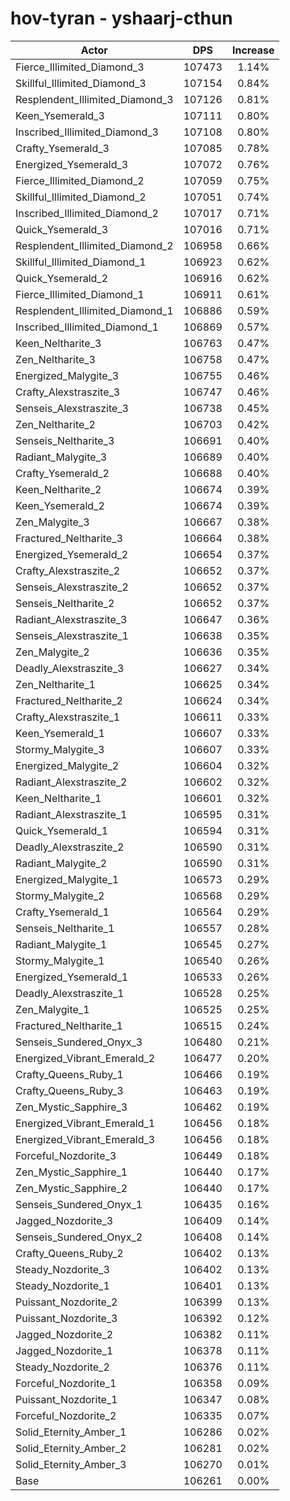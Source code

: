 # hov-tyran - yshaarj-cthun
| Actor | DPS | Increase |
|---|:---:|:---:|
|Fierce_Illimited_Diamond_3|107473|1.14%|
|Skillful_Illimited_Diamond_3|107154|0.84%|
|Resplendent_Illimited_Diamond_3|107126|0.81%|
|Keen_Ysemerald_3|107111|0.80%|
|Inscribed_Illimited_Diamond_3|107108|0.80%|
|Crafty_Ysemerald_3|107085|0.78%|
|Energized_Ysemerald_3|107072|0.76%|
|Fierce_Illimited_Diamond_2|107059|0.75%|
|Skillful_Illimited_Diamond_2|107051|0.74%|
|Inscribed_Illimited_Diamond_2|107017|0.71%|
|Quick_Ysemerald_3|107016|0.71%|
|Resplendent_Illimited_Diamond_2|106958|0.66%|
|Skillful_Illimited_Diamond_1|106923|0.62%|
|Quick_Ysemerald_2|106916|0.62%|
|Fierce_Illimited_Diamond_1|106911|0.61%|
|Resplendent_Illimited_Diamond_1|106886|0.59%|
|Inscribed_Illimited_Diamond_1|106869|0.57%|
|Keen_Neltharite_3|106763|0.47%|
|Zen_Neltharite_3|106758|0.47%|
|Energized_Malygite_3|106755|0.46%|
|Crafty_Alexstraszite_3|106747|0.46%|
|Senseis_Alexstraszite_3|106738|0.45%|
|Zen_Neltharite_2|106703|0.42%|
|Senseis_Neltharite_3|106691|0.40%|
|Radiant_Malygite_3|106689|0.40%|
|Crafty_Ysemerald_2|106688|0.40%|
|Keen_Neltharite_2|106674|0.39%|
|Keen_Ysemerald_2|106674|0.39%|
|Zen_Malygite_3|106667|0.38%|
|Fractured_Neltharite_3|106664|0.38%|
|Energized_Ysemerald_2|106654|0.37%|
|Crafty_Alexstraszite_2|106652|0.37%|
|Senseis_Alexstraszite_2|106652|0.37%|
|Senseis_Neltharite_2|106652|0.37%|
|Radiant_Alexstraszite_3|106647|0.36%|
|Senseis_Alexstraszite_1|106638|0.35%|
|Zen_Malygite_2|106636|0.35%|
|Deadly_Alexstraszite_3|106627|0.34%|
|Zen_Neltharite_1|106625|0.34%|
|Fractured_Neltharite_2|106624|0.34%|
|Crafty_Alexstraszite_1|106611|0.33%|
|Keen_Ysemerald_1|106607|0.33%|
|Stormy_Malygite_3|106607|0.33%|
|Energized_Malygite_2|106604|0.32%|
|Radiant_Alexstraszite_2|106602|0.32%|
|Keen_Neltharite_1|106601|0.32%|
|Radiant_Alexstraszite_1|106595|0.31%|
|Quick_Ysemerald_1|106594|0.31%|
|Deadly_Alexstraszite_2|106590|0.31%|
|Radiant_Malygite_2|106590|0.31%|
|Energized_Malygite_1|106573|0.29%|
|Stormy_Malygite_2|106568|0.29%|
|Crafty_Ysemerald_1|106564|0.29%|
|Senseis_Neltharite_1|106557|0.28%|
|Radiant_Malygite_1|106545|0.27%|
|Stormy_Malygite_1|106540|0.26%|
|Energized_Ysemerald_1|106533|0.26%|
|Deadly_Alexstraszite_1|106528|0.25%|
|Zen_Malygite_1|106525|0.25%|
|Fractured_Neltharite_1|106515|0.24%|
|Senseis_Sundered_Onyx_3|106480|0.21%|
|Energized_Vibrant_Emerald_2|106477|0.20%|
|Crafty_Queens_Ruby_1|106466|0.19%|
|Crafty_Queens_Ruby_3|106463|0.19%|
|Zen_Mystic_Sapphire_3|106462|0.19%|
|Energized_Vibrant_Emerald_1|106456|0.18%|
|Energized_Vibrant_Emerald_3|106456|0.18%|
|Forceful_Nozdorite_3|106449|0.18%|
|Zen_Mystic_Sapphire_1|106440|0.17%|
|Zen_Mystic_Sapphire_2|106440|0.17%|
|Senseis_Sundered_Onyx_1|106435|0.16%|
|Jagged_Nozdorite_3|106409|0.14%|
|Senseis_Sundered_Onyx_2|106408|0.14%|
|Crafty_Queens_Ruby_2|106402|0.13%|
|Steady_Nozdorite_3|106402|0.13%|
|Steady_Nozdorite_1|106401|0.13%|
|Puissant_Nozdorite_2|106399|0.13%|
|Puissant_Nozdorite_3|106392|0.12%|
|Jagged_Nozdorite_2|106382|0.11%|
|Jagged_Nozdorite_1|106378|0.11%|
|Steady_Nozdorite_2|106376|0.11%|
|Forceful_Nozdorite_1|106358|0.09%|
|Puissant_Nozdorite_1|106347|0.08%|
|Forceful_Nozdorite_2|106335|0.07%|
|Solid_Eternity_Amber_1|106286|0.02%|
|Solid_Eternity_Amber_2|106281|0.02%|
|Solid_Eternity_Amber_3|106270|0.01%|
|Base|106261|0.00%|
